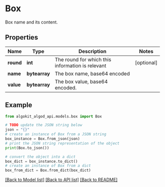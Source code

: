 # Box

Box name and its content.

## Properties

Name | Type | Description | Notes
------------ | ------------- | ------------- | -------------
**round** | **int** | The round for which this information is relevant | [optional] 
**name** | **bytearray** | The box name, base64 encoded | 
**value** | **bytearray** | The box value, base64 encoded. | 

## Example

```python
from algokit_algod_api.models.box import Box

# TODO update the JSON string below
json = "{}"
# create an instance of Box from a JSON string
box_instance = Box.from_json(json)
# print the JSON string representation of the object
print(Box.to_json())

# convert the object into a dict
box_dict = box_instance.to_dict()
# create an instance of Box from a dict
box_from_dict = Box.from_dict(box_dict)
```
[[Back to Model list]](../README.md#documentation-for-models) [[Back to API list]](../README.md#documentation-for-api-endpoints) [[Back to README]](../README.md)


